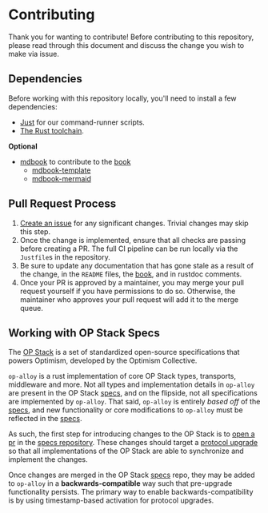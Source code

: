 # Contributing

Thank you for wanting to contribute! Before contributing to this repository,
please read through this document and discuss the change you wish to make via issue.


## Dependencies

Before working with this repository locally, you'll need to install a few dependencies:

- [Just](https://github.com/casey/just) for our command-runner scripts.
- [The Rust toolchain](https://rustup.rs/).

**Optional**

- [mdbook](https://github.com/rust-lang/mdBook) to contribute to the [book](/)
  - [mdbook-template](https://github.com/sgoudham/mdbook-template)
  - [mdbook-mermaid](https://github.com/badboy/mdbook-mermaid)


## Pull Request Process

1. [Create an issue][new-issue] for any significant changes. Trivial changes may skip this step.
1. Once the change is implemented, ensure that all checks are passing before creating a PR.
   The full CI pipeline can be run locally via the `Justfile`s in the repository.
1. Be sure to update any documentation that has gone stale as a result of the change,
   in the `README` files, the [book][book], and in rustdoc comments.
1. Once your PR is approved by a maintainer, you may merge your pull request yourself
   if you have permissions to do so. Otherwise, the maintainer who approves your pull
   request will add it to the merge queue.


## Working with OP Stack Specs

The [OP Stack][op-stack] is a set of standardized open-source specifications
that powers Optimism, developed by the Optimism Collective.

`op-alloy` is a rust implementation of core OP Stack types, transports,
middleware and more. Not all types and implementation details in `op-alloy`
are present in the OP Stack [specs][specs], and on the flipside, not all
specifications are implemented by `op-alloy`. That said, `op-alloy` is
entirely _based off_ of the [specs][specs], and new functionality or
core modifications to `op-alloy` must be reflected in the [specs][specs].

As such, the first step for introducing changes to the OP Stack is to
[open a pr][specs-pr] in the [specs repository][specs-repo]. These
changes should target a [protocol upgrade][upgrades] so that all
implementations of the OP Stack are able to synchronize and implement
the changes.

Once changes are merged in the OP Stack [specs][specs] repo, they
may be added to `op-alloy` in a **backwards-compatible** way such
that pre-upgrade functionality persists. The primary way to enable
backwards-compatibility is by using timestamp-based activation for
protocol upgrades.


<!-- Links -->

[upgrades]: https://specs.optimism.io/protocol/isthmus/overview.html
[specs-repo]: https://github.com/ethereum-optimism/specs
[specs-pr]: https://github.com/ethereum-optimism/specs/pulls
[specs]: https://specs.optimism.io/
[op-stack]: https://docs.optimism.io/stack/getting-started
[book]: https://github.com/alloy-rs/op-alloy/tree/main/book
[new-issue]: https://github.com/alloy-rs/op-alloy/issues/new
